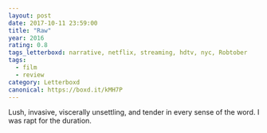 ```yaml
---
layout: post 
date: 2017-10-11 23:59:00
title: "Raw"
year: 2016
rating: 0.8
tags_letterboxd: narrative, netflix, streaming, hdtv, nyc, Robtober
tags:
  - film
  - review
category: Letterboxd
canonical: https://boxd.it/kMH7P
---
```


Lush, invasive, viscerally unsettling, and tender in every sense of the word. I was rapt for the duration.
